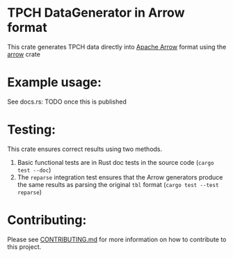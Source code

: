 # TPCH DataGenerator in Arrow format

This crate generates TPCH data directly into [Apache Arrow] format using the [arrow] crate

[Apache Arrow]: https://arrow.apache.org/
[arrow]: https://crates.io/crates/arrow

# Example usage: 

See docs.rs: TODO once this is published

# Testing:
This crate ensures correct results using two methods.

1. Basic functional tests are in Rust doc tests in the source code (`cargo test --doc`)
2. The `reparse` integration test ensures that the Arrow generators 
   produce the same results as parsing the original `tbl` format (`cargo test --test reparse`) 

# Contributing: 

Please see [CONTRIBUTING.md] for more information on how to contribute to this project.

[CONTRIBUTING.md]: https://github.com/clflushopt/tpchgen-rs/blob/main/CONTRIBUTING.md